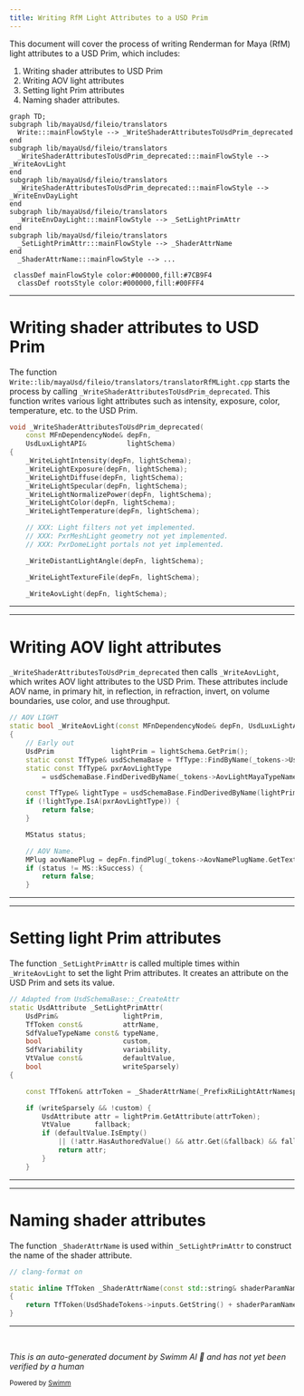 ```yaml
---
title: Writing RfM Light Attributes to a USD Prim
---
```


This document will cover the process of writing Renderman for Maya (RfM) light attributes to a USD Prim, which includes:

1. Writing shader attributes to USD Prim
2. Writing AOV light attributes
3. Setting light Prim attributes
4. Naming shader attributes.

```mermaid
graph TD;
subgraph lib/mayaUsd/fileio/translators
  Write:::mainFlowStyle --> _WriteShaderAttributesToUsdPrim_deprecated
end
subgraph lib/mayaUsd/fileio/translators
  _WriteShaderAttributesToUsdPrim_deprecated:::mainFlowStyle --> _WriteAovLight
end
subgraph lib/mayaUsd/fileio/translators
  _WriteShaderAttributesToUsdPrim_deprecated:::mainFlowStyle --> _WriteEnvDayLight
end
subgraph lib/mayaUsd/fileio/translators
  _WriteEnvDayLight:::mainFlowStyle --> _SetLightPrimAttr
end
subgraph lib/mayaUsd/fileio/translators
  _SetLightPrimAttr:::mainFlowStyle --> _ShaderAttrName
end
  _ShaderAttrName:::mainFlowStyle --> ...

 classDef mainFlowStyle color:#000000,fill:#7CB9F4
  classDef rootsStyle color:#000000,fill:#00FFF4
```

<SwmSnippet path="/lib/mayaUsd/fileio/translators/translatorRfMLightDeprecated.cpp" line="1818">

---

# Writing shader attributes to USD Prim

The function `Write::lib/mayaUsd/fileio/translators/translatorRfMLight.cpp` starts the process by calling `_WriteShaderAttributesToUsdPrim_deprecated`. This function writes various light attributes such as intensity, exposure, color, temperature, etc. to the USD Prim.

```c++
void _WriteShaderAttributesToUsdPrim_deprecated(
    const MFnDependencyNode& depFn,
    UsdLuxLightAPI&          lightSchema)
{
    _WriteLightIntensity(depFn, lightSchema);
    _WriteLightExposure(depFn, lightSchema);
    _WriteLightDiffuse(depFn, lightSchema);
    _WriteLightSpecular(depFn, lightSchema);
    _WriteLightNormalizePower(depFn, lightSchema);
    _WriteLightColor(depFn, lightSchema);
    _WriteLightTemperature(depFn, lightSchema);

    // XXX: Light filters not yet implemented.
    // XXX: PxrMeshLight geometry not yet implemented.
    // XXX: PxrDomeLight portals not yet implemented.

    _WriteDistantLightAngle(depFn, lightSchema);

    _WriteLightTextureFile(depFn, lightSchema);

    _WriteAovLight(depFn, lightSchema);
```

---

</SwmSnippet>

<SwmSnippet path="/lib/mayaUsd/fileio/translators/translatorRfMLightDeprecated.cpp" line="560">

---

# Writing AOV light attributes

`_WriteShaderAttributesToUsdPrim_deprecated` then calls `_WriteAovLight`, which writes AOV light attributes to the USD Prim. These attributes include AOV name, in primary hit, in reflection, in refraction, invert, on volume boundaries, use color, and use throughput.

```c++
// AOV LIGHT
static bool _WriteAovLight(const MFnDependencyNode& depFn, UsdLuxLightAPI& lightSchema)
{
    // Early out
    UsdPrim              lightPrim = lightSchema.GetPrim();
    static const TfType& usdSchemaBase = TfType::FindByName(_tokens->UsdSchemaBase);
    static const TfType& pxrAovLightType
        = usdSchemaBase.FindDerivedByName(_tokens->AovLightMayaTypeName);

    const TfType& lightType = usdSchemaBase.FindDerivedByName(lightPrim.GetTypeName());
    if (!lightType.IsA(pxrAovLightType)) {
        return false;
    }

    MStatus status;

    // AOV Name.
    MPlug aovNamePlug = depFn.findPlug(_tokens->AovNamePlugName.GetText(), &status);
    if (status != MS::kSuccess) {
        return false;
    }
```

---

</SwmSnippet>

<SwmSnippet path="/lib/mayaUsd/fileio/translators/translatorRfMLightDeprecated.cpp" line="124">

---

# Setting light Prim attributes

The function `_SetLightPrimAttr` is called multiple times within `_WriteAovLight` to set the light Prim attributes. It creates an attribute on the USD Prim and sets its value.

```c++
// Adapted from UsdSchemaBase::_CreateAttr
static UsdAttribute _SetLightPrimAttr(
    UsdPrim&                lightPrim,
    TfToken const&          attrName,
    SdfValueTypeName const& typeName,
    bool                    custom,
    SdfVariability          variability,
    VtValue const&          defaultValue,
    bool                    writeSparsely)
{

    const TfToken& attrToken = _ShaderAttrName(_PrefixRiLightAttrNamespace(attrName));

    if (writeSparsely && !custom) {
        UsdAttribute attr = lightPrim.GetAttribute(attrToken);
        VtValue      fallback;
        if (defaultValue.IsEmpty()
            || (!attr.HasAuthoredValue() && attr.Get(&fallback) && fallback == defaultValue)) {
            return attr;
        }
    }
```

---

</SwmSnippet>

<SwmSnippet path="/lib/mayaUsd/fileio/translators/translatorRfMLightDeprecated.cpp" line="111">

---

# Naming shader attributes

The function `_ShaderAttrName` is used within `_SetLightPrimAttr` to construct the name of the shader attribute.

```c++
// clang-format on

static inline TfToken _ShaderAttrName(const std::string& shaderParamName)
{
    return TfToken(UsdShadeTokens->inputs.GetString() + shaderParamName);
}
```

---

</SwmSnippet>

&nbsp;

_This is an auto-generated document by Swimm AI 🌊 and has not yet been verified by a human_

<SwmMeta version="3.0.0" repo-id="Z2l0aHViJTNBJTNBbWF5YS11c2QlM0ElM0FnaWxhZG5hdm90" repo-name="maya-usd"><sup>Powered by [Swimm](/)</sup></SwmMeta>
